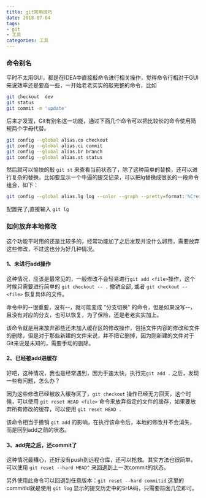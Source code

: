 ```yaml
---
title: git常用技巧
date: 2018-07-04
tags: 
- git
- 工具
categories: 工具
---
```


### 命令别名

平时不太用GUI，都是在IDEA中直接敲命令进行相关操作，觉得命令行相对于GUI来说效率还是要高一些，一开始老老实实的敲完整的命令，比如

```bash
git checkout  dev
git status
git commit -m 'update'
```

后来才发现，Git有别名这一功能，通过下面几个命令可以把比较长的命令使用简短两个字母代替。

```bash
git config --global alias.co checkout
git config --global alias.ci commit
git config --global alias.br branch
git config --global alias.st status
```

然后就可以愉快的敲 `git st` 来查看当前状态了，除了这种简单的替换，还可以进行复杂的替换，比如要显示一个牛逼的提交记录，可以把lg替换成很长的一段命令组合，如下：

```bash
git config --global alias.lg log --color --graph --pretty=format:'%Cred%h%Creset -%C(yellow)%d%Creset %s %Cgreen(%cr) %C(bold blue)<%an>%Creset' --abbrev-commit
```

配置完了,直接输入 `git lg `

### 如何放弃本地修改

这个功能平时用的还是比较多的，经常功能加了之后发现并没什么卵用，需要放弃这些修改，不过这也分为好几种情况。

#### 1、未进行add操作

这种情况，应该是最常见的，一般修改不会轻易进行`git add <file>`操作，这个时候只需要进行简单的 `git checkout -- .` 撤销全部, 或者 `git checkout -- <file>` 恢复具体的文件。

命令中的--很重要，没有--，就可能变成 "分支切换" 的命令，但是如果没写--，且没有对应的分支，也可以恢复，为了保险，还是老老实实加上。

该命令就是用来放弃那些还未加入缓存区的修改操作，包括文件内容的修改和文件的删除，但是对于那些新建的文件来说，并不把它删掉，因为刚新建的文件对于Git来说是未知的，需要手动的删除。 

 #### 2、已经被add进缓存

好吧，这种情况，我也是经常遇到，因为手速太快，执行完`git add .` 之后，发现一些有问题，怎么办？

因为这些修改已经被放入缓存区了，`git checkout` 操作已经无力回天，这个时候，可以使用 `git reset HEAD <file>` 命令来放弃指定的文件的缓存，如果要放弃所有修改的缓存，可以使用 `git reset HEAD .`

该命令相当于撤销 `git add` 的影响，在执行该命令后，本地的修改并不会消失，而是回到add之前的状态。

#### 3、add完之后，还commit了

 这种情况最糟心，还好没有push到远程仓库，还可以抢救。其实方法也很简单，可以使用 `git reset --hard HEAD^` 来回退到上一次commit的状态。

另外使用此命令可以回退到任意版本：`git reset --hard commitid`
 这里的commitId就是使用 `git log` 显示的提交历史中的SHA码，只需要前面几位即可。 

 

 

 

 

 

 

 

 

 